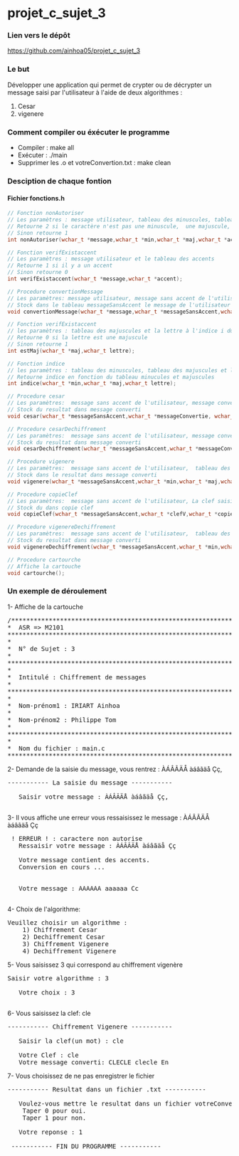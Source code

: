 # projet_c_sujet_3

### Lien vers le dépôt
https://github.com/ainhoa05/projet_c_sujet_3

### Le but

Développer une application qui permet de crypter ou de décrypter un message saisi par l'utilisateur à l'aide de deux algorithmes : 
1. Cesar
2. vigenere

### Comment compiler ou éxécuter le programme
- Compiler : make all
- Exécuter : ./main
- Supprimer les .o et votreConvertion.txt : make clean

### Desciption de chaque fontion

#### Fichier fonctions.h

```c
// Fonction nonAutoriser
// Les paramètres : message utilisateur, tableau des minuscules, tableau des majuscules et le tableau des accents
// Retourne 2 si le caractère n'est pas une minuscule,  une majuscule,  un accent ou un espace
// Sinon retourne 1
int nonAutoriser(wchar_t *message,wchar_t *min,wchar_t *maj,wchar_t *accent);
```
```c
// Fonction verifExistaccent
// Les paramètres : message utilisateur et le tableau des accents 
// Retourne 1 si il y a un accent
// Sinon retourne 0
int verifExistaccent(wchar_t *message,wchar_t *accent);
```

```c
// Procedure convertionMessage
// Les paramètres: message utilisateur, message sans accent de l'utilisateur(sortie), tableau des minuscules et tableau des majuscules 
// Stock dans le tableau messageSansAccent le message de l'utilisateur sans accent
void convertionMessage(wchar_t *message,wchar_t *messageSansAccent,wchar_t *maj,wchar_t *min);
```

```c
// Fonction verifExistaccent
// les paramètres : tableau des majuscules et la lettre à l'indice i du message
// Retourne 0 si la lettre est une majuscule
// Sinon retourne 1
int estMaj(wchar_t *maj,wchar_t lettre);
```

```c
// Fonction indice
// les paramètres : tableau des minuscules, tableau des majuscules et la lettre à l'indice i du message
// Retourne indice en fonction du tableau minucules et majuscules
int indice(wchar_t *min,wchar_t *maj,wchar_t lettre);

```

```c
// Procedure cesar
// Les paramètres:  message sans accent de l'utilisateur, message convertie(sortie), tableau des minuscules et tableau des majuscules et la clef saisie par l'utiisateur dans le main
// Stock du resultat dans message converti
void cesar(wchar_t *messageSansAccent,wchar_t *messageConvertie, wchar_t *min,wchar_t *maj,int clefC);
```
```c
// Procedure cesarDechiffrement
// Les paramètres:  message sans accent de l'utilisateur, message convertie(sortie), tableau des minuscules et tableau des majuscules et la clef saisie par l'utiisateur dans le main
// Stock du resultat dans message converti 
void cesarDechiffrement(wchar_t *messageSansAccent,wchar_t *messageConvertie, wchar_t *min,wchar_t *maj,int clefC);
```

```c
// Procedure vigenere
// Les paramètres:  message sans accent de l'utilisateur,  tableau des minuscules et tableau des majuscules, message convertie(sortie) et la clef saisie par l'utiisateur dans le main
// Stock dans le resultat dans message converti
void vigenere(wchar_t *messageSansAccent,wchar_t *min,wchar_t *maj,wchar_t *messageConvertie, wchar_t *clefV);
```

```c
// Procedure copieClef
// Les paramètres:  message sans accent de l'utilisateur, La clef saisie par l'utilisateur dans le main, tableau de la clef en fonction du nombre d'élement du message de l'utilisateur
// Stock du dans copie clef
void copieClef(wchar_t *messageSansAccent,wchar_t *clefV,wchar_t *copieClef);
```

```c
// Procedure vigenereDechiffrement
// Les paramètres:  message sans accent de l'utilisateur,  tableau des minuscules et tableau des majuscules, message convertie(sortie) et la clef saisie par l'utiisateur dans le main
// Stock du resultat dans message converti 
void vigenereDechiffrement(wchar_t *messageSansAccent,wchar_t *min,wchar_t *maj,wchar_t *messageConvertie, wchar_t *clefV);
```

```c
// Procedure cartourche
// Affiche la cartouche
void cartourche();
```
### Un exemple de déroulement

1- Affiche de la cartouche
<pre>
/******************************************************************************
*  ASR => M2101                                                               *
*******************************************************************************
*                                                                             *
*  N° de Sujet : 3                                                            *
*                                                                             *
*******************************************************************************
*                                                                             *
*  Intitulé : Chiffrement de messages                                         *
*                                                                             *
*******************************************************************************
*                                                                             *
*  Nom-prénom1 : IRIART Ainhoa                                                *
*                                                                             *
*  Nom-prénom2 : Philippe Tom                                                 *
*                                                                             *
*******************************************************************************
*                                                                             *
*  Nom du fichier : main.c                                                    *
******************************************************************************/
</pre>
2- Demande de la saisie du message, vous rentrez : ÀÁÂÃÄÅ àáâãäå Çç,
<pre>
----------- La saisie du message -----------

   Saisir votre message : ÀÁÂÃÄÅ àáâãäå Çç,
   
</pre>
3- Il vous affiche une erreur vous ressaisissez le message : ÀÁÂÃÄÅ àáâãäå Çç
<pre>
 ! ERREUR ! : caractere non autorise 
   Ressaisir votre message : ÀÁÂÃÄÅ àáâãäå Çç 

   Votre message contient des accents. 
   Conversion en cours ... 


   Votre message : AAAAAA aaaaaa Cc 
   
</pre>
4- Choix de l'algorithme: 
<pre>
Veuillez choisir un algorithme :  
  	1) Chiffrement Cesar  
  	2) Dechiffrement Cesar
  	3) Chiffrement Vigenere
  	4) Dechiffrement Vigenere
</pre>
5- Vous saisissez 3 qui correspond au chiffrement vigenère
<pre>
Saisir votre algorithme : 3

   Votre choix : 3
  	
</pre>
6- Vous saisissez la clef: cle
<pre>
----------- Chiffrement Vigenere ----------- 

   Saisir la clef(un mot) : cle

   Votre Clef : cle 
   Votre message converti: CLECLE clecle En
</pre>
7- Vous choisissez de ne pas enregistrer le fichier 
<pre>
----------- Resultat dans un fichier .txt ----------- 

   Voulez-vous mettre le resultat dans un fichier votreConvertion.txt ? 
  	Taper 0 pour oui.
  	Taper 1 pour non.

   Votre reponse : 1

 ----------- FIN DU PROGRAMME -----------
</pre>

  
